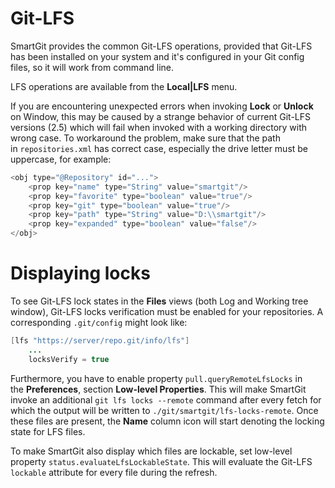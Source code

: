 # Git-LFS

SmartGit provides the common Git-LFS operations, provided that Git-LFS
has been installed on your system and it's configured in your Git config
files, so it will work from command line.

LFS operations are available from the **Local\|LFS** menu.



If you are encountering unexpected errors when invoking **Lock** or
**Unlock** on Window, this may be caused by a strange behavior of
current Git-LFS versions (2.5) which will fail when invoked with a
working directory with wrong case. To workaround the problem, make sure
that the path in `repositories.xml` has correct case, especially the
drive letter must be uppercase, for example:



``` java
<obj type="@Repository" id="...">
    <prop key="name" type="String" value="smartgit"/>
    <prop key="favorite" type="boolean" value="true"/>
    <prop key="git" type="boolean" value="true"/>
    <prop key="path" type="String" value="D:\\smartgit"/>
    <prop key="expanded" type="boolean" value="false"/>
</obj>
```





# Displaying locks

To see Git-LFS lock states in the **Files** views (both Log and Working
tree window), Git-LFS locks verification must be enabled for your
repositories. A corresponding `.git/config` might look like:  
  



``` java
[lfs "https://server/repo.git/info/lfs"]
    ...
    locksVerify = true
```



Furthermore, you have to enable property `pull.queryRemoteLfsLocks` in
the **Preferences**, section **Low-level Properties**. This will make
SmartGit invoke an additional `git lfs locks --remote` command after
every fetch for which the output will be written
to `./git/smartgit/lfs-locks-remote`. Once these files are present, the
**Name** column icon will start denoting the locking state for LFS
files.

To make SmartGit also display which files are lockable, set low-level
property `status.evaluateLfsLockableState`. This will evaluate the
Git-LFS `lockable` attribute for every file during the refresh.

  

  

  

  
